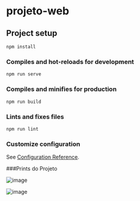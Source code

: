 # projeto-web

## Project setup
```
npm install
```

### Compiles and hot-reloads for development
```
npm run serve
```

### Compiles and minifies for production
```
npm run build
```

### Lints and fixes files
```
npm run lint
```

### Customize configuration
See [Configuration Reference](https://cli.vuejs.org/config/).

###Prints do Projeto

![image](https://user-images.githubusercontent.com/69742113/144775218-a552cb26-e1b1-4a9d-86eb-99aaf9ad4289.png)

![image](https://user-images.githubusercontent.com/69742113/144775253-06668056-2f53-44cd-a509-beaf99074f4d.png)

